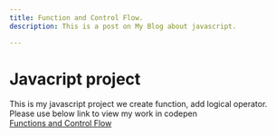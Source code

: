 ```yaml
---
title: Function and Control Flow.
description: This is a post on My Blog about javascript.

---
```

<h1>Javacript project</h1>
 This is my  javascript project we create function, add logical operator.<br>
 Please use below link to view my work in codepen<br>
<a href="https://codepen.io/Snehal-Kakade/pen/PoXJPXj?editors=1111">Functions and Control Flow</a>